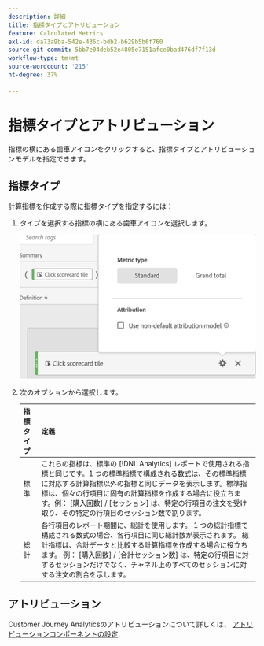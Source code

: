```yaml
---
description: 詳細
title: 指標タイプとアトリビューション
feature: Calculated Metrics
exl-id: da73a9ba-542e-436c-bdb2-b629b5b6f760
source-git-commit: 5bb7e04deb52e4805e7151afce0bad476df7f13d
workflow-type: tm+mt
source-wordcount: '215'
ht-degree: 37%

---
```


# 指標タイプとアトリビューション

指標の横にある歯車アイコンをクリックすると、指標タイプとアトリビューションモデルを指定できます。

## 指標タイプ

計算指標を作成する際に指標タイプを指定するには：

1. タイプを選択する指標の横にある歯車アイコンを選択します。

   ![](assets/cm_type_alloc.png)

1. 次のオプションから選択します。

   | 指標タイプ | 定義 |
   |---|---|
   | 標準 | これらの指標は、標準の [!DNL Analytics] レポートで使用される指標と同じです。1 つの標準指標で構成される数式は、その標準指標に対応する計算指標以外の指標と同じデータを表示します。標準指標は、個々の行項目に固有の計算指標を作成する場合に役立ちます。例： [購入回数] / [セッション] は、特定の行項目の注文を受け取り、その特定の行項目のセッション数で割ります。 |
   | 総計 | 各行項目のレポート期間に、総計を使用します。 1 つの総計指標で構成される数式の場合、各行項目に同じ総計数が表示されます。 総計指標は、合計データと比較する計算指標を作成する場合に役立ちます。 例： [購入回数] / [合計セッション数] は、特定の行項目に対するセッションだけでなく、チャネル上のすべてのセッションに対する注文の割合を示します。 |

## アトリビューション

Customer Journey Analyticsのアトリビューションについて詳しくは、 [アトリビューションコンポーネントの設定](/help/data-views/component-settings/attribution.md).
